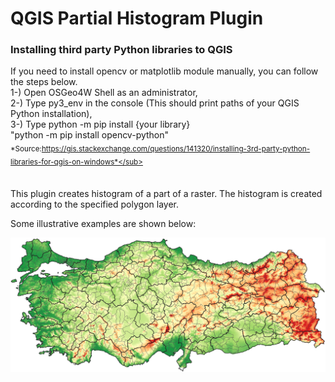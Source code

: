 # QGIS Partial Histogram Plugin

### Installing third party Python libraries to QGIS
If you need to install opencv or matplotlib module manually, you can follow the steps below.<br/>
1-) Open OSGeo4W Shell as an administrator,<br/>
2-) Type py3_env in the console (This should print paths of your QGIS Python installation),<br/>
3-) Type python -m pip install {your library}<br/>
"python -m pip install opencv-python"<br/>
<sub>*Source:https://gis.stackexchange.com/questions/141320/installing-3rd-party-python-libraries-for-qgis-on-windows*</sub><br/><br/>


This plugin creates histogram of a part of a raster. The histogram is created according to the specified polygon layer.

Some illustrative examples are shown below:
<br/>

<p align="left">
  <img width="750" src="./images/image_3.PNG">
</p>
<br/>
